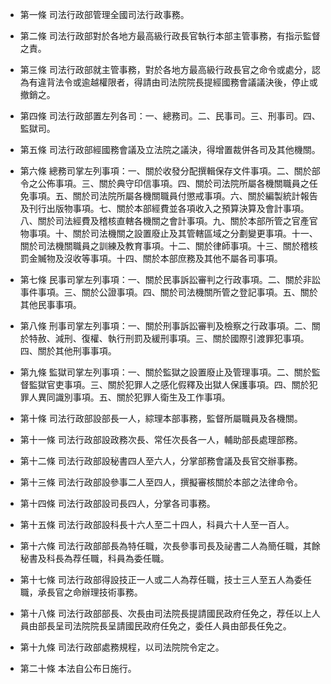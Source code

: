 * 第一條 司法行政部管理全國司法行政事務。

* 第二條 司法行政部對於各地方最高級行政長官執行本部主管事務，有指示監督之責。

* 第三條 司法行政部就主管事務，對於各地方最高級行政長官之命令或處分，認為有違背法令或逾越權限者，得請由司法院院長提經國務會議議決後，停止或撤銷之。

* 第四條 司法行政部置左列各司：一、總務司。二、民事司。三、刑事司。四、監獄司。

* 第五條 司法行政部經國務會議及立法院之議決，得增置裁併各司及其他機關。

* 第六條 總務司掌左列事項：一、關於收發分配撰輯保存文件事項。二、關於部令之公佈事項。三、關於典守印信事項。四、關於司法院所屬各機關職員之任免事項。五、關於司法院所屬各機關職員付懲戒事項。六、關於編製統計報告及刊行出版物事項。七、關於本部經費並各項收入之預算決算及會計事項。八、關於司法經費及稽核直轄各機關之會計事項。九、關於本部所管之官產官物事項。十、關於司法機關之設置廢止及其管轄區域之分劃變更事項。十一、關於司法機關職員之訓練及教育事項。十二、關於律師事項。十三、關於稽核罰金贓物及沒收等事項。十四、關於本部庶務及其他不屬各司事項。

* 第七條 民事司掌左列事項：一、關於民事訴訟審判之行政事項。二、關於非訟事件事項。三、關於公證事項。四、關於司法機關所管之登記事項。五、關於其他民事事項。

* 第八條 刑事司掌左列事項：一、關於刑事訴訟審判及檢察之行政事項。二、關於特赦、減刑、復權、執行刑罰及緩刑事項。三、關於國際引渡罪犯事項。四、關於其他刑事事項。

* 第九條 監獄司掌左列事項：一、關於監獄之設置廢止及管理事項。二、關於監督監獄官吏事項。三、關於犯罪人之感化假釋及出獄人保護事項。四、關於犯罪人異同識別事項。五、關於犯罪人衛生及工作事項。

* 第十條 司法行政部設部長一人，綜理本部事務，監督所屬職員及各機關。

* 第十一條 司法行政部設政務次長、常任次長各一人，輔助部長處理部務。

* 第十二條 司法行政部設秘書四人至六人，分掌部務會議及長官交辦事務。

* 第十三條 司法行政部設參事二人至四人，撰擬審核關於本部之法律命令。

* 第十四條 司法行政部設司長四人，分掌各司事務。

* 第十五條 司法行政部設科長十六人至二十四人，科員六十人至一百人。

* 第十六條 司法行政部部長為特任職，次長參事司長及祕書二人為簡任職，其餘秘書及科長為荐任職，科員為委任職。

* 第十七條 司法行政部得設技正一人或二人為荐任職，技士三人至五人為委任職，承長官之命辦理技術事務。

* 第十八條 司法行政部部長、次長由司法院長提請國民政府任免之，荐任以上人員由部長呈司法院院長呈請國民政府任免之，委任人員由部長任免之。

* 第十九條 司法行政部處務規程，以司法院院令定之。

* 第二十條 本法自公布日施行。

